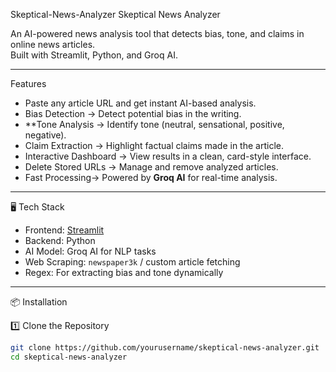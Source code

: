  Skeptical-News-Analyzer
 Skeptical News Analyzer

An AI-powered news analysis tool that detects bias, tone, and claims in online news articles.  
Built with Streamlit, Python, and Groq AI.

---

 Features
- Paste any article URL and get instant AI-based analysis.
- Bias Detection → Detect potential bias in the writing.
- **Tone Analysis → Identify tone (neutral, sensational, positive, negative).
- Claim Extraction → Highlight factual claims made in the article.
- Interactive Dashboard → View results in a clean, card-style interface.
- Delete Stored URLs → Manage and remove analyzed articles.
- Fast Processing→ Powered by **Groq AI** for real-time analysis.

---

 🖥️ Tech Stack
- Frontend: [Streamlit](https://streamlit.io/)
- Backend: Python
- AI Model: Groq AI for NLP tasks
- Web Scraping: `newspaper3k` / custom article fetching
- Regex: For extracting bias and tone dynamically

---
 📦 Installation

 1️⃣ Clone the Repository
```bash
git clone https://github.com/yourusername/skeptical-news-analyzer.git
cd skeptical-news-analyzer
